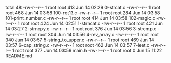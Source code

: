 total 48
-rw-r--r-- 1 root root 413 Jun 14 02:29 0-strcat.c
-rw-r--r-- 1 root root 468 Jun 14 03:58 100-rot13.c
-rw-r--r-- 1 root root 284 Jun 14 03:58 101-print_number.c
-rw-r--r-- 1 root root 414 Jun 14 03:58 102-magic.c
-rw-r--r-- 1 root root 424 Jun 14 02:51 1-strncat.c
-rw-r--r-- 1 root root 421 Jun 14 03:27 2-strncpy.c
-rw-r--r-- 1 root root 376 Jun 14 03:56 3-strcmp.c
-rw-r--r-- 1 root root 304 Jun 14 03:56 4-rev_array.c
-rw-r--r-- 1 root root 340 Jun 14 03:57 5-string_to_upper.c
-rw-r--r-- 1 root root 469 Jun 14 03:57 6-cap_string.c
-rw-r--r-- 1 root root 462 Jun 14 03:57 7-leet.c
-rw-r--r-- 1 root root 377 Jun 14 03:59 main.h
-rw-r--r-- 1 root root   0 Jun 15 11:22 README.md
